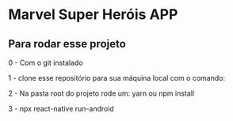 # Marvel Super Heróis APP

## Para rodar esse projeto
 

0 - Com o git instalado
 

1 - clone esse repositório para sua máquina local com o comando: 
 

2 - Na pasta root do projeto rode um: yarn ou npm install
 

3 - npx react-native run-android


